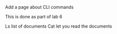Add a page about CLI commands

This is done as part of lab 6



Ls list of documents
Cat let you read the documents 
